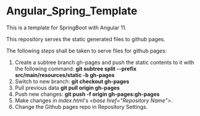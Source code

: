 # Angular_Spring_Template
This is a template for SpringBoot with Angular 11.

This repository serves the static generated files to github pages.

The following steps shall be taken to serve files for github pages:

1. Create a subtree branch gh-pages and push the static contents to it with the following command:
  <b>git subtree split --prefix src/main/resources/static -b gh-pages</b>
2. Switch to new branch:
  <b>git checkout gh-pages</b>
3. Pull previous data
  <b>git pull origin gh-pages</b>
4. Push new changes:
  <b>git push -f origin gh-pages:gh-pages</b>
5. Make changes in <i>index.html</i>'s <i><base href=\"Repository Name\"></i>.
5. Change the Github pages repo in Repository Settings.
